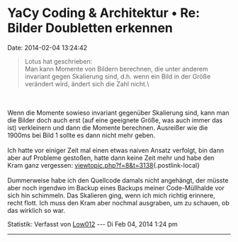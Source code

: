 YaCy Coding & Architektur • Re: Bilder Doubletten erkennen
==========================================================

Date: 2014-02-04 13:24:42

> <div>
>
> Lotus hat geschrieben:\
> Man kann Momente von Bildern berechnen, die unter anderem invariant
> gegen Skalierung sind, d.h. wenn ein Bild in der Größe verändert wird,
> ändert sich die Zahl nicht.\
>
> </div>

\
\
Wenn die Momente sowieso invariant gegenüber Skalierung sind, kann man
die Bilder doch auch erst (auf eine geeignete Größe, was auch immer das
ist) verkleinern und dann die Momente berechnen. Ausreißer wie die
1900ms bei Bild 1 sollte es dann nicht mehr geben.\
\
Ich hatte vor einiger Zeit mal einen etwas naiven Ansatz verfolgt, bin
dann aber auf Probleme gestoßen, hatte dann keine Zeit mehr und habe den
Kram ganz vergessen:
[viewtopic.php?f=8&t=3138](http://forum.yacy-websuche.de/viewtopic.php?f=8&t=3138){.postlink-local}\
\
Dummerweise habe ich den Quellcode damals nicht angehängt, der müsste
aber noch irgendwo im Backup eines Backups meiner Code-Müllhalde vor
sich hin schimmeln. Das Skalieren ging, wenn ich mich richtig erinnere,
recht flott. Ich muss den Kram aber nochmal ausgraben, um zu schauen, ob
das wirklich so war.

Statistik: Verfasst von
[Low012](http://forum.yacy-websuche.de/memberlist.php?mode=viewprofile&u=62)
--- Di Feb 04, 2014 1:24 pm

------------------------------------------------------------------------
